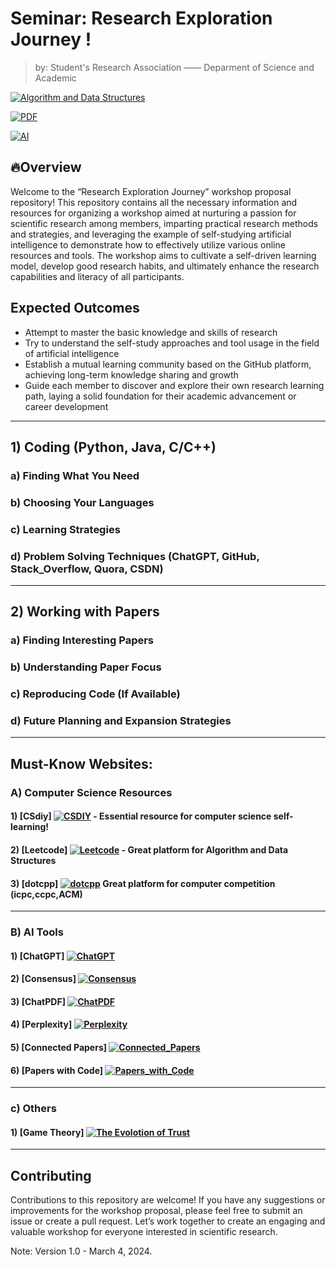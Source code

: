 

# Seminar: Research Exploration Journey !

> by: Student's Research Association —— Deparment of Science and Academic  

[![Algorithm and Data Structures](https://img.shields.io/badge/Code-Study_and_Practice-red)](Algorithm_and_Data_Structures)

[![PDF](https://img.shields.io/badge/PDF-Read-blue)](papers)

[![AI](https://img.shields.io/badge/AI-Read_and_use-green)](AI)



## 🔥Overview

Welcome to the “Research Exploration Journey” workshop proposal repository! This repository contains all the necessary information and resources for organizing a workshop aimed at nurturing a passion for scientific research among members, imparting practical research methods and strategies, and leveraging the example of self-studying artificial intelligence to demonstrate how to effectively utilize various online resources and tools. The workshop aims to cultivate a self-driven learning model, develop good research habits, and ultimately enhance the research capabilities and literacy of all participants.


## Expected Outcomes

- Attempt to master the basic knowledge and skills of research
- Try to understand the self-study approaches and tool usage in the field of artificial intelligence
- Establish a mutual learning community based on the GitHub platform, achieving long-term knowledge sharing and growth
- Guide each member to discover and explore their own research learning path, laying a solid foundation for their academic advancement or career development

---

## 1) Coding (Python, Java, C/C++)
### a) Finding What You Need
### b) Choosing Your Languages
### c) Learning Strategies
### d) Problem Solving Techniques (ChatGPT, GitHub, Stack_Overflow, Quora, CSDN)

---

## 2) Working with Papers
### a) Finding Interesting Papers
### b) Understanding Paper Focus
### c) Reproducing Code (If Available)
### d) Future Planning and Expansion Strategies

---

## Must-Know Websites:

### A) Computer Science Resources
#### 1) [CSdiy] [![CSDIY](https://img.shields.io/badge/CSdiy-blue)](https://csdiy.wiki/)  - Essential resource for computer science self-learning!
#### 2) [Leetcode] [![Leetcode](https://img.shields.io/badge/Leetcode-yellow)](https://leetcode.cn/) -  Great platform for Algorithm and Data Structures
#### 3) [dotcpp] [![dotcpp](https://img.shields.io/badge/dotcpp-white)](https://www.dotcpp.com/) Great platform for computer competition (icpc,ccpc,ACM)

-------------------------------------------------

### B) AI Tools
#### 1) [ChatGPT] [![ChatGPT](https://img.shields.io/badge/ChatGPT-green)](https://chat.openai.com/)
#### 2) [Consensus] [![Consensus](https://img.shields.io/badge/Consensus-orange)](https://consensus.app/search/)
#### 3) [ChatPDF] [![ChatPDF](https://img.shields.io/badge/ChatPDF-pink)](https://www.chatpdf.com/)
#### 4) [Perplexity] [![Perplexity](https://img.shields.io/badge/Perplexity-rainbow)](https://www.perplexity.ai/?login-source=floatingSignup)
#### 5) [Connected Papers] [![Connected_Papers](https://img.shields.io/badge/Connected_Papers-purple)](https://www.connectedpapers.com/)
#### 6) [Papers with Code] [![Papers_with_Code](https://img.shields.io/badge/Papers_with_Code-grey)](https://paperswithcode.com/)

---

### c) Others
#### 1) [Game Theory] [![The Evolotion of Trust](https://img.shields.io/badge/GitHub-100000?style=for-the-badge&logo=github&logoColor=white)](https://dccxi.com/trust/)

---


## Contributing

Contributions to this repository are welcome! If you have any suggestions or improvements for the workshop proposal, please feel free to submit an issue or create a pull request. Let’s work together to create an engaging and valuable workshop for everyone interested in scientific research.



Note: Version 1.0 - March 4, 2024.

